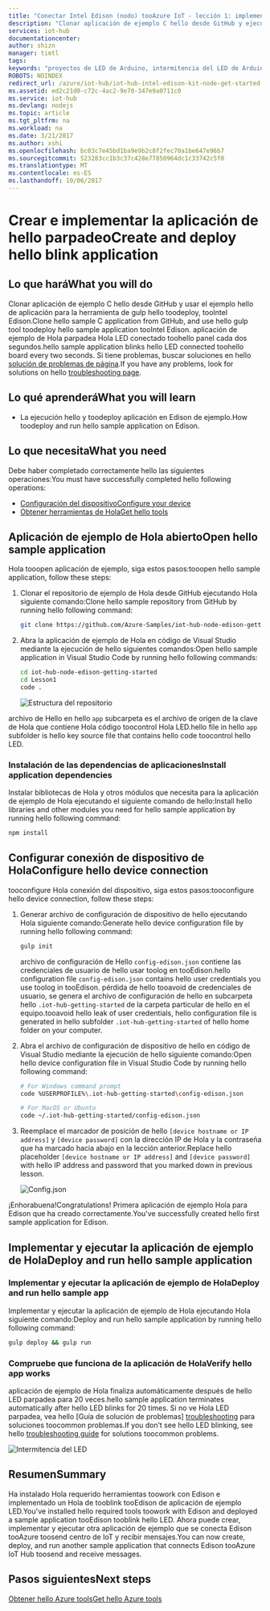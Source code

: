 ```yaml
---
title: "Conectar Intel Edison (nodo) tooAzure IoT - lección 1: implementar la aplicación | Documentos de Microsoft"
description: "Clonar aplicación de ejemplo C hello desde GitHub y ejecute gulp toodeploy este panel Intel Edison tooyour de aplicación. Esta aplicación de ejemplo parpadea Hola LED conectado toohello panel cada dos segundos."
services: iot-hub
documentationcenter: 
author: shizn
manager: timtl
tags: 
keywords: "proyectos de LED de Arduino, intermitencia del LED de Arduino, código de intermitencia del LED de Arduino, programa de intermitencia del LED de Arduino, ejemplo de intermitencia en Arduino"
ROBOTS: NOINDEX
redirect_url: /azure/iot-hub/iot-hub-intel-edison-kit-node-get-started
ms.assetid: ed2c21d0-c72c-4ac2-9e70-347e9a0711c0
ms.service: iot-hub
ms.devlang: nodejs
ms.topic: article
ms.tgt_pltfrm: na
ms.workload: na
ms.date: 3/21/2017
ms.author: xshi
ms.openlocfilehash: bc03c7e45bd1ba9e9b2c8f2fec70a1be647e96b7
ms.sourcegitcommit: 523283cc1b3c37c428e77850964dc1c33742c5f0
ms.translationtype: MT
ms.contentlocale: es-ES
ms.lasthandoff: 10/06/2017
---
```

# <a name="create-and-deploy-hello-blink-application"></a><span data-ttu-id="fe3ed-105">Crear e implementar la aplicación de hello parpadeo</span><span class="sxs-lookup"><span data-stu-id="fe3ed-105">Create and deploy hello blink application</span></span>
## <a name="what-you-will-do"></a><span data-ttu-id="fe3ed-106">Lo que hará</span><span class="sxs-lookup"><span data-stu-id="fe3ed-106">What you will do</span></span>
<span data-ttu-id="fe3ed-107">Clonar aplicación de ejemplo C hello desde GitHub y usar el ejemplo hello de aplicación para la herramienta de gulp hello toodeploy, tooIntel Edison.</span><span class="sxs-lookup"><span data-stu-id="fe3ed-107">Clone hello sample C application from GitHub, and use hello gulp tool toodeploy hello sample application tooIntel Edison.</span></span> <span data-ttu-id="fe3ed-108">aplicación de ejemplo de Hola parpadea Hola LED conectado toohello panel cada dos segundos.</span><span class="sxs-lookup"><span data-stu-id="fe3ed-108">hello sample application blinks hello LED connected toohello board every two seconds.</span></span> <span data-ttu-id="fe3ed-109">Si tiene problemas, buscar soluciones en hello [solución de problemas de página][troubleshooting].</span><span class="sxs-lookup"><span data-stu-id="fe3ed-109">If you have any problems, look for solutions on hello [troubleshooting page][troubleshooting].</span></span>

## <a name="what-you-will-learn"></a><span data-ttu-id="fe3ed-110">Lo qué aprenderá</span><span class="sxs-lookup"><span data-stu-id="fe3ed-110">What you will learn</span></span>
* <span data-ttu-id="fe3ed-111">La ejecución hello y toodeploy aplicación en Edison de ejemplo.</span><span class="sxs-lookup"><span data-stu-id="fe3ed-111">How toodeploy and run hello sample application on Edison.</span></span>

## <a name="what-you-need"></a><span data-ttu-id="fe3ed-112">Lo que necesita</span><span class="sxs-lookup"><span data-stu-id="fe3ed-112">What you need</span></span>
<span data-ttu-id="fe3ed-113">Debe haber completado correctamente hello las siguientes operaciones:</span><span class="sxs-lookup"><span data-stu-id="fe3ed-113">You must have successfully completed hello following operations:</span></span>

* <span data-ttu-id="fe3ed-114">[Configuración del dispositivo][configure-your-device]</span><span class="sxs-lookup"><span data-stu-id="fe3ed-114">[Configure your device][configure-your-device]</span></span>
* <span data-ttu-id="fe3ed-115">[Obtener herramientas de Hola][get-the-tools]</span><span class="sxs-lookup"><span data-stu-id="fe3ed-115">[Get hello tools][get-the-tools]</span></span>

## <a name="open-hello-sample-application"></a><span data-ttu-id="fe3ed-116">Aplicación de ejemplo de Hola abierto</span><span class="sxs-lookup"><span data-stu-id="fe3ed-116">Open hello sample application</span></span>
<span data-ttu-id="fe3ed-117">Hola tooopen aplicación de ejemplo, siga estos pasos:</span><span class="sxs-lookup"><span data-stu-id="fe3ed-117">tooopen hello sample application, follow these steps:</span></span>

1. <span data-ttu-id="fe3ed-118">Clonar el repositorio de ejemplo de Hola desde GitHub ejecutando Hola siguiente comando:</span><span class="sxs-lookup"><span data-stu-id="fe3ed-118">Clone hello sample repository from GitHub by running hello following command:</span></span>

   ```bash
   git clone https://github.com/Azure-Samples/iot-hub-node-edison-getting-started.git
   ```
2. <span data-ttu-id="fe3ed-119">Abra la aplicación de ejemplo de Hola en código de Visual Studio mediante la ejecución de hello siguientes comandos:</span><span class="sxs-lookup"><span data-stu-id="fe3ed-119">Open hello sample application in Visual Studio Code by running hello following commands:</span></span>

   ```bash
   cd iot-hub-node-edison-getting-started
   cd Lesson1
   code .
   ```

   ![Estructura del repositorio][repo-structure]

<span data-ttu-id="fe3ed-121">archivo de Hello en hello `app` subcarpeta es el archivo de origen de la clave de Hola que contiene Hola código toocontrol Hola LED.</span><span class="sxs-lookup"><span data-stu-id="fe3ed-121">hello file in hello `app` subfolder is hello key source file that contains hello code toocontrol hello LED.</span></span>

### <a name="install-application-dependencies"></a><span data-ttu-id="fe3ed-122">Instalación de las dependencias de aplicaciones</span><span class="sxs-lookup"><span data-stu-id="fe3ed-122">Install application dependencies</span></span>
<span data-ttu-id="fe3ed-123">Instalar bibliotecas de Hola y otros módulos que necesita para la aplicación de ejemplo de Hola ejecutando el siguiente comando de hello:</span><span class="sxs-lookup"><span data-stu-id="fe3ed-123">Install hello libraries and other modules you need for hello sample application by running hello following command:</span></span>

```bash
npm install
```

## <a name="configure-hello-device-connection"></a><span data-ttu-id="fe3ed-124">Configurar conexión de dispositivo de Hola</span><span class="sxs-lookup"><span data-stu-id="fe3ed-124">Configure hello device connection</span></span>
<span data-ttu-id="fe3ed-125">tooconfigure Hola conexión del dispositivo, siga estos pasos:</span><span class="sxs-lookup"><span data-stu-id="fe3ed-125">tooconfigure hello device connection, follow these steps:</span></span>

1. <span data-ttu-id="fe3ed-126">Generar archivo de configuración de dispositivo de hello ejecutando Hola siguiente comando:</span><span class="sxs-lookup"><span data-stu-id="fe3ed-126">Generate hello device configuration file by running hello following command:</span></span>

   ```bash
   gulp init
   ```

   <span data-ttu-id="fe3ed-127">archivo de configuración de Hello `config-edison.json` contiene las credenciales de usuario de hello usar toolog en tooEdison.</span><span class="sxs-lookup"><span data-stu-id="fe3ed-127">hello configuration file `config-edison.json` contains hello user credentials you use toolog in tooEdison.</span></span> <span data-ttu-id="fe3ed-128">pérdida de hello tooavoid de credenciales de usuario, se genera el archivo de configuración de hello en subcarpeta hello `.iot-hub-getting-started` de la carpeta particular de hello en el equipo.</span><span class="sxs-lookup"><span data-stu-id="fe3ed-128">tooavoid hello leak of user credentials, hello configuration file is generated in hello subfolder `.iot-hub-getting-started` of hello home folder on your computer.</span></span>

2. <span data-ttu-id="fe3ed-129">Abra el archivo de configuración de dispositivo de hello en código de Visual Studio mediante la ejecución de hello siguiente comando:</span><span class="sxs-lookup"><span data-stu-id="fe3ed-129">Open hello device configuration file in Visual Studio Code by running hello following command:</span></span>

   ```bash
   # For Windows command prompt
   code %USERPROFILE%\.iot-hub-getting-started\config-edison.json

   # For MacOS or Ubuntu
   code ~/.iot-hub-getting-started/config-edison.json
   ```

3. <span data-ttu-id="fe3ed-130">Reemplace el marcador de posición de hello `[device hostname or IP address]` y `[device password]` con la dirección IP de Hola y la contraseña que ha marcado hacia abajo en la lección anterior.</span><span class="sxs-lookup"><span data-stu-id="fe3ed-130">Replace hello placeholder `[device hostname or IP address]` and `[device password]` with hello IP address and password that you marked down in previous lesson.</span></span>

   ![Config.json](media/iot-hub-intel-edison-lessons/lesson1/vscode-config-mac.png)

<span data-ttu-id="fe3ed-132">¡Enhorabuena!</span><span class="sxs-lookup"><span data-stu-id="fe3ed-132">Congratulations!</span></span> <span data-ttu-id="fe3ed-133">Primera aplicación de ejemplo Hola para Edison que ha creado correctamente.</span><span class="sxs-lookup"><span data-stu-id="fe3ed-133">You've successfully created hello first sample application for Edison.</span></span>

## <a name="deploy-and-run-hello-sample-application"></a><span data-ttu-id="fe3ed-134">Implementar y ejecutar la aplicación de ejemplo de Hola</span><span class="sxs-lookup"><span data-stu-id="fe3ed-134">Deploy and run hello sample application</span></span>

### <a name="deploy-and-run-hello-sample-app"></a><span data-ttu-id="fe3ed-135">Implementar y ejecutar la aplicación de ejemplo de Hola</span><span class="sxs-lookup"><span data-stu-id="fe3ed-135">Deploy and run hello sample app</span></span>
<span data-ttu-id="fe3ed-136">Implementar y ejecutar la aplicación de ejemplo de Hola ejecutando Hola siguiente comando:</span><span class="sxs-lookup"><span data-stu-id="fe3ed-136">Deploy and run hello sample application by running hello following command:</span></span>

```bash
gulp deploy && gulp run
```

### <a name="verify-hello-app-works"></a><span data-ttu-id="fe3ed-137">Compruebe que funciona de la aplicación de Hola</span><span class="sxs-lookup"><span data-stu-id="fe3ed-137">Verify hello app works</span></span>
<span data-ttu-id="fe3ed-138">aplicación de ejemplo de Hola finaliza automáticamente después de hello LED parpadea para 20 veces.</span><span class="sxs-lookup"><span data-stu-id="fe3ed-138">hello sample application terminates automatically after hello LED blinks for 20 times.</span></span> <span data-ttu-id="fe3ed-139">Si no ve Hola LED parpadea, vea hello [Guía de solución de problemas] [ troubleshooting] para soluciones toocommon problemas.</span><span class="sxs-lookup"><span data-stu-id="fe3ed-139">If you don’t see hello LED blinking, see hello [troubleshooting guide][troubleshooting] for solutions toocommon problems.</span></span>

![Intermitencia del LED][led-blinking]

## <a name="summary"></a><span data-ttu-id="fe3ed-141">Resumen</span><span class="sxs-lookup"><span data-stu-id="fe3ed-141">Summary</span></span>
<span data-ttu-id="fe3ed-142">Ha instalado Hola requerido herramientas toowork con Edison e implementado un Hola de tooblink tooEdison de aplicación de ejemplo LED.</span><span class="sxs-lookup"><span data-stu-id="fe3ed-142">You've installed hello required tools toowork with Edison and deployed a sample application tooEdison tooblink hello LED.</span></span> <span data-ttu-id="fe3ed-143">Ahora puede crear, implementar y ejecutar otra aplicación de ejemplo que se conecta Edison tooAzure toosend centro de IoT y recibir mensajes.</span><span class="sxs-lookup"><span data-stu-id="fe3ed-143">You can now create, deploy, and run another sample application that connects Edison tooAzure IoT Hub toosend and receive messages.</span></span>

## <a name="next-steps"></a><span data-ttu-id="fe3ed-144">Pasos siguientes</span><span class="sxs-lookup"><span data-stu-id="fe3ed-144">Next steps</span></span>
<span data-ttu-id="fe3ed-145">[Obtener hello Azure tools][get-the-azure-tools]</span><span class="sxs-lookup"><span data-stu-id="fe3ed-145">[Get hello Azure tools][get-the-azure-tools]</span></span>

<!-- Images and links -->

[troubleshooting]: iot-hub-intel-edison-kit-node-troubleshooting.md
[Configure-your-device]: iot-hub-intel-edison-kit-node-lesson1-configure-your-device.md
[get-the-tools]: iot-hub-intel-edison-kit-node-lesson1-get-the-tools-win32.md
[repo-structure]: media/iot-hub-intel-edison-lessons/lesson1/repo_structure.png
[led-blinking]: media/iot-hub-intel-edison-lessons/lesson1/led_blinking.png
[get-the-azure-tools]: iot-hub-intel-edison-kit-node-lesson2-get-azure-tools-win32.md
